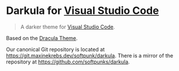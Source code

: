 # Darkula for [Visual Studio Code](http://code.visualstudio.com)

> A darker theme for [Visual Studio Code](http://code.visualstudio.com).

Based on the [Dracula Theme](https://github.com/dracula/visual-studio-code).

Our canonical Git repository is located at https://git.maxinekrebs.dev/softpunk/darkula. There is a mirror of the repository at https://github.com/softpunks/darkula.

